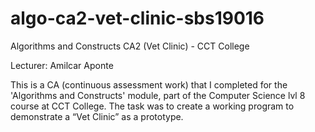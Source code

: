# algo-ca2-vet-clinic-sbs19016
Algorithms and Constructs CA2 (Vet Clinic) - CCT College

Lecturer: Amilcar Aponte

This is a CA (continuous assessment work) that I completed for the 'Algorithms and Constructs' module, part of the Computer Science lvl 8 course at CCT College.
The task was to create a working program to demonstrate a “Vet Clinic” as a prototype.
